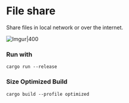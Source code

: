 # File share
Share files in local network or over the internet. 

![Imgur|400](https://i.imgur.com/o7b913P.png)

### Run with
```
cargo run --release
```

### Size Optimized Build
```
cargo build --profile optimized
```
